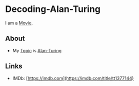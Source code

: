 # Decoding-Alan-Turing

I am a [Movie](200300000.md).

## About

- My [Topic](600051.md) is [Alan-Turing](70000010.md)

## Links

- IMDb: [https://imdb.com](https://imdb.com/title/tt1377144)
